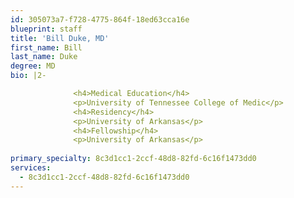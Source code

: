```yaml
---
id: 305073a7-f728-4775-864f-18ed63cca16e
blueprint: staff
title: 'Bill Duke, MD'
first_name: Bill
last_name: Duke
degree: MD
bio: |2-

              <h4>Medical Education</h4>
              <p>University of Tennessee College of Medic</p>
              <h4>Residency</h4>
              <p>University of Arkansas</p>
              <h4>Fellowship</h4>
              <p>University of Arkansas</p>
          
primary_specialty: 8c3d1cc1-2ccf-48d8-82fd-6c16f1473dd0
services:
  - 8c3d1cc1-2ccf-48d8-82fd-6c16f1473dd0
---
```

